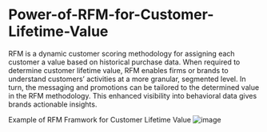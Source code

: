 # Power-of-RFM-for-Customer-Lifetime-Value


RFM is a dynamic customer scoring methodology for assigning each customer a value based on historical purchase data. When required to determine customer lifetime value, RFM enables firms or brands to understand customers’ activities at a more granular, segmented level. In turn, the messaging and promotions can be tailored to the determined value in the RFM methodology. This enhanced visibility into behavioral data gives brands actionable insights.


Example of RFM Framwork for Customer Lifetime Value
![image](https://user-images.githubusercontent.com/32416129/128384542-5aa8be15-f2a5-4503-9cfa-0f2c78808490.png)
